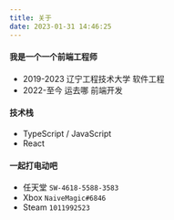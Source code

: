 ```yaml
---
title: 关于
date: 2023-01-31 14:46:25
---
```


#### 我是一个一个前端工程师
- 2019-2023 辽宁工程技术大学 软件工程
- 2022-至今 运去哪 前端开发

#### 技术栈
- TypeScript / JavaScript
- React

#### 一起打电动吧
- 任天堂  `SW-4618-5588-3583`
- Xbox  `NaiveMagic#6846`
- Steam  `1011992523`